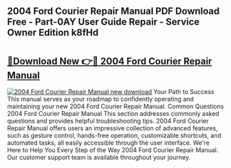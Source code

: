 ## 2004 Ford Courier Repair Manual PDF Download Free - Part-0AY User Guide Repair - Service Owner Edition k8fHd

# <h2><a href="http://bc70435.oget.top/?id=2004+Ford+Courier+Repair+Manual">🔗Download New 👉🔴 2004 Ford Courier Repair Manual</a></h2>

[![2004 Ford Courier Repair Manual new download](https://i.imgur.com/5g1atiW.png)](http://bc70435.oget.top/?id=2004+Ford+Courier+Repair+Manual)
Your Path to Success This manual serves as your roadmap to confidently operating and maintaining your new 2004 Ford Courier Repair Manual. Common Questions 2004 Ford Courier Repair Manual This section addresses commonly asked questions and provides helpful troubleshooting tips. 2004 Ford Courier Repair Manual offers users an impressive collection of advanced features, such as gesture control, hands-free operation, customizable shortcuts, and automated tasks, all easily accessible through the user interface. We're Here to Help You Every Step of the Way 2004 Ford Courier Repair Manual. Our customer support team is available throughout your journey.
